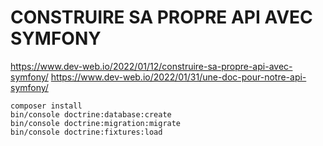 # CONSTRUIRE SA PROPRE API AVEC SYMFONY

https://www.dev-web.io/2022/01/12/construire-sa-propre-api-avec-symfony/
https://www.dev-web.io/2022/01/31/une-doc-pour-notre-api-symfony/

```
composer install
bin/console doctrine:database:create
bin/console doctrine:migration:migrate
bin/console doctrine:fixtures:load
```